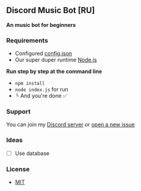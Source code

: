 ## Discord Music Bot [RU]

**An music bot for beginners**

### Requirements

- Configured [config.json](https://github.com/jadnast/discord-music-bot/config.json)
- Our super duper runtime [Node.js](https://nodejs.org) 

**Run step by step at the command line**
- `npm install`
- `node index.js` for run
- └ And you're done ✅

### Support
You can join my [Discord server](https://discord.gg/RwWpAqBWRA) or [open a new issue](https://github.com/jadnast/discord-music-bot/issues)

### Ideas
- [ ] Use database

### License
- [MIT](https://github.com/jadnast/discord-music-bot/LICENSE)
